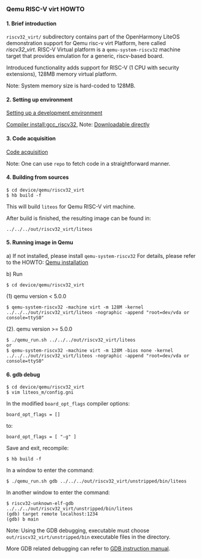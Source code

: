 ### Qemu RISC-V virt HOWTO

#### 1. Brief introduction
`riscv32_virt/` subdirectory contains part of the OpenHarmony LiteOS demonstration support for Qemu risc-v virt Platform,
here called *riscv32_virt*.
RISC-V Virtual platform is a `qemu-system-riscv32` machine target that provides emulation
for a generic, riscv-based board.

Introduced functionality adds support for RISC-V (1 CPU with security extensions), 128MB memory virtual platform.

Note: System memory size is hard-coded to 128MB.

#### 2. Setting up environment

[Setting up a development environment](https://gitee.com/openharmony/docs/blob/HEAD/en/device-dev/quick-start/quickstart-lite-env-setup.md)

[Compiler install:gcc_riscv32](https://gitee.com/openharmony/docs/blob/HEAD/en/device-dev/quick-start/quickstart-lite-steps-board3861-setting.md#section34435451256),
Note: [Downloadable directly](https://repo.huaweicloud.com/harmonyos/compiler/gcc_riscv32/7.3.0/linux/gcc_riscv32-linux-7.3.0.tar.gz)

#### 3. Code acquisition

[Code acquisition](https://gitee.com/openharmony/docs/blob/HEAD/en/device-dev/get-code/sourcecode-acquire.md)

Note: One can use `repo` to fetch code in a straightforward manner.

#### 4. Building from sources

```
$ cd device/qemu/riscv32_virt
$ hb build -f
```

This will build `liteos` for Qemu RISC-V virt machine.


After build is finished, the resulting image can be found in:
```
../../../out/riscv32_virt/liteos
```
#### 5. Running image in Qemu

a) If not installed, please install `qemu-system-riscv32`
For details, please refer to the HOWTO: [Qemu installation](https://gitee.com/openharmony/device_qemu/blob/HEAD/README.md)

b) Run

```
$ cd device/qemu/riscv32_virt
```

(1) qemu version < 5.0.0

```
$ qemu-system-riscv32 -machine virt -m 128M -kernel ../../../out/riscv32_virt/liteos -nographic -append "root=dev/vda or console=ttyS0"
```

(2). qemu version >= 5.0.0 

```
$ ./qemu_run.sh ../../../out/riscv32_virt/liteos
or
$ qemu-system-riscv32 -machine virt -m 128M -bios none -kernel ../../../out/riscv32_virt/liteos -nographic -append "root=dev/vda or console=ttyS0"
```
#### 6. gdb debug

```
$ cd device/qemu/riscv32_virt
$ vim liteos_m/config.gni
```

In the modified `board_opt_flags` compiler options:

```
board_opt_flags = []
```

to:

```
board_opt_flags = [ "-g" ]
```

Save and exit, recompile:

```
$ hb build -f
```

In a window to enter the command:

```
$ ./qemu_run.sh gdb ../../../out/riscv32_virt/unstripped/bin/liteos
```

In another window to enter the command:

```
$ riscv32-unknown-elf-gdb ../../../out/riscv32_virt/unstripped/bin/liteos
(gdb) target remote localhost:1234
(gdb) b main
```

Note: Using the GDB debugging, executable must choose `out/riscv32_virt/unstripped/bin` executable files in the
directory.

More GDB related debugging can refer to [GDB instruction manual](https://sourceware.org/gdb/current/onlinedocs/gdb).
